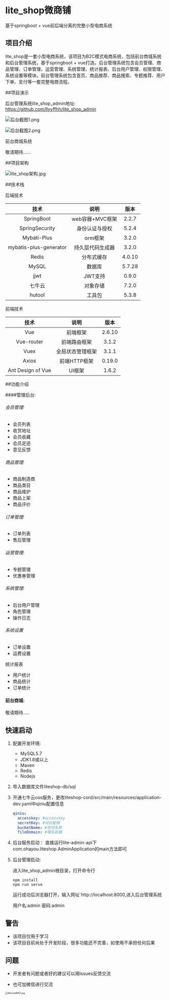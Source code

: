 # lite_shop微商铺

基于springboot + vue前后端分离的完整小型电商系统

## 项目介绍

lite_shop是一套小型电商系统，该项目为B2C模式电商系统，包括前台商城系统和后台管理系统，基于springboot  + vue打造。后台管理系统包含会员管理、商品管理、订单管理、运营管理、系统管理、统计报表、后台用户管理、权限管理、系统设置等模块。前台管理系统包含首页、商品推荐、商品搜索、专题推荐、用户下单、支付等一套完整电商流程。

##项目演示

后台管理系统lite_shop_admin地址: https://github.com/llyyffhh/lite_shop_admin

![后台截图1.png](https://i.loli.net/2020/09/20/YPAkIb32zMHXvFr.png)



![后台截图2.png](https://i.loli.net/2020/09/20/IRp7HblznxMUvoB.png)

前台商城系统

敬请期待......

##项目架构

![lite_shop架构.jpg](https://i.loli.net/2020/09/20/73PWtHj2cUqh1XL.png)

##技术栈

后端技术

|          技术          |       说明       |  版本  |
| :--------------------: | :--------------: | :----: |
|       SpringBoot       | web容器+MVC框架  | 2.2.7  |
|     SpringSecurity     |  身份认证与授权  | 5.2.4  |
|      Mybati-Plus       |     orm框架      | 3.2.0  |
| mybatis-plus-generator | 持久层代码生成器 | 3.2.0  |
|         Redis          |    分布式缓存    | 4.0.10 |
|         MySQL          |      数据库      | 5.7.28 |
|          jjwt          |     JWT支持      | 0.9.0  |
|         七牛云         |     对象存储     | 7.2.0  |
|         hutool         |      工具包      | 5.3.8  |

前端技术

|        技术        |       说明       |  版本  |
| :----------------: | :--------------: | :----: |
|        Vue         |     前端框架     | 2.6.10 |
|     Vue-router     |   前端路由框架   | 3.1.2  |
|        Vuex        | 全局状态管理框架 | 3.1.1  |
|       Axios        |   前端HTTP框架   | 0.19.0 |
| Ant Design of  Vue |      UI框架      | 1.6.2  |

##功能介绍

####管理后台:

###### 会员管理:

- 会员列表
- 收货地址
- 会员收藏
- 会员足迹
- 意见反馈 

###### 商品管理:

- 商品制造商
- 商品类目
- 商品维护
- 商品上架
- 商品评价

###### 订单管理:

-  订单列表
- 售后管理

###### 运营管理:

- 专题管理
- 优惠券管理 

###### 系统管理:

- 后台用户管理
- 角色管理
- 操作日志

###### 系统设置

- 订单设置
- 运费设置

统计报表

- 用户统计
- 商品统计
- 订单统计

#### 前台商城:

敬请期待.....

## 快速启动

1. 配置开发环境:

   - MySQL5.7
   - JDK1.8或以上
   - Maven
   - Redis
   - Nodejs

2. 导入数据库文件liteshop-db/sql

3. 开通七牛云oss服务，更改liteshop-cord/src/main/resources/application-dev.yaml中qiniu配置信息

   ```yaml
   qiniu:
     accesskey: #accesskey
     secretKey: #对应秘钥
     bucketName: #空间名称
     fileDomain: #域名前缀
   ```

4. 后台服务启动： 直接运行lite-admin-api下com.ohayou.liteshop.AdminApplication的main方法即可

5. 后台管理启动: 

   进入lite_shop_admin根目录，打开命令行

   ```shell
   npm install
   npm run serve
   ```

   运行成功后浏览器打开，输入网址`http://localhost:8000,进入后台管理系统

   用户名:admin 密码:admin

## 警告

- 该项目仅用于学习
- 该项目目前尚处于开发阶段，很多功能还不完善，如使用不承担任何后果

## 问题

- 开发者有问题或者好的建议可以用Issues反馈交流

- 也可加微信进行交流

<img src="https://i.loli.net/2020/09/20/NPBrpl2iCHfbkdW.jpg" alt="WechatIMG1.jpg" style="zoom:50%;" />








